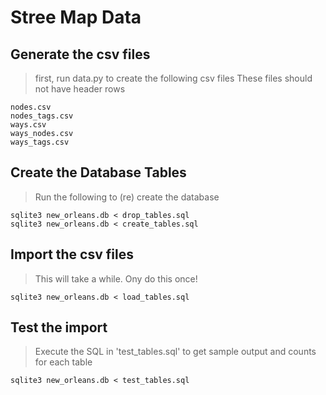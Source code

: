 
# Stree Map Data

## Generate the csv files

> first, run data.py to create the following csv files
> These files should not have header rows

    nodes.csv
    nodes_tags.csv
    ways.csv
    ways_nodes.csv
    ways_tags.csv


## Create the Database Tables  

> Run the following to (re) create the database

    sqlite3 new_orleans.db < drop_tables.sql
    sqlite3 new_orleans.db < create_tables.sql


## Import the csv files

> This will take a while.  Ony do this once!

    sqlite3 new_orleans.db < load_tables.sql

## Test the import

> Execute the SQL in 'test\_tables.sql' to get sample output and counts for each table

    sqlite3 new_orleans.db < test_tables.sql
